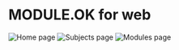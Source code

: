 # MODULE.OK for web
![Home page](http://i.imgur.com/944QaxN.png)
![Subjects page](http://i.imgur.com/VLj0KLV.png)
![Modules page](http://i.imgur.com/1Lz3cJs.png)

